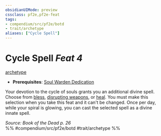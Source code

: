 ```yaml
---
obsidianUIMode: preview
cssclass: pf2e,pf2e-feat
tags:
- compendium/src/pf2e/botd
- trait/archetype
aliases: ["Cycle Spell"]
---
```

# Cycle Spell  *Feat 4*  
[archetype](/rules/traits/archetype.md)  

- **Prerequisites**: [Soul Warden Dedication](/compendium/feats/soul-warden-dedication-botd.md)

Your devotion to the cycle of souls grants you an additional divine spell. Choose from [bless](/compendium/spells/bless.md), [disrupting weapons](/compendium/spells/disrupting-weapons.md), or [heal](/compendium/spells/heal.md). You must make this selection when you take this feat and it can't be changed. Once per day, while your spiral is glowing, you can cast the selected spell as a divine innate spell.

*Source: Book of the Dead p. 26*  
%% #compendium/src/pf2e/botd #trait/archetype %%